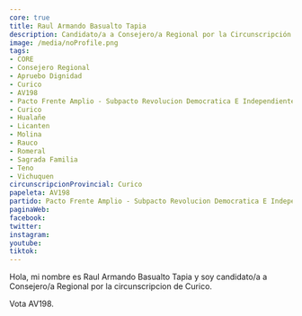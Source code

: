 ```yaml
---
core: true
title: Raul Armando Basualto Tapia
description: Candidato/a a Consejero/a Regional por la Circunscripción de Curico
image: /media/noProfile.png
tags:
- CORE
- Consejero Regional
- Apruebo Dignidad
- Curico
- AV198
- Pacto Frente Amplio - Subpacto Revolucion Democratica E Independientes - Independientes
- Curico
- Hualañe
- Licanten
- Molina
- Rauco
- Romeral
- Sagrada Familia
- Teno
- Vichuquen
circunscripcionProvincial: Curico
papeleta: AV198
partido: Pacto Frente Amplio - Subpacto Revolucion Democratica E Independientes - Independientes
paginaWeb:
facebook:
twitter:
instagram:
youtube:
tiktok:
---
```

Hola, mi nombre es Raul Armando Basualto Tapia y soy candidato/a a Consejero/a Regional por la circunscripcion de Curico.

Vota AV198.